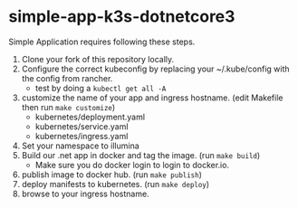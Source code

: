 # simple-app-k3s-dotnetcore3
Simple Application requires following these steps.
1. Clone your fork of this repository locally.
2. Configure the correct kubeconfig by replacing your ~/.kube/config with the config from rancher.
    - test by doing a `kubectl get all -A`
3. customize the name of your app and ingress hostname. (edit Makefile then run `make customize`)
    - kubernetes/deployment.yaml
    - kubernetes/service.yaml
    - kubernetes/ingress.yaml
5. Set your namespace to illumina
6. Build our .net app in docker and tag the image. (run `make build`)
    - Make sure you do docker login to login to docker.io.
7. publish image to docker hub. (run `make publish`)
8. deploy manifests to kubernetes. (run `make deploy`)
9. browse to your ingress hostname.